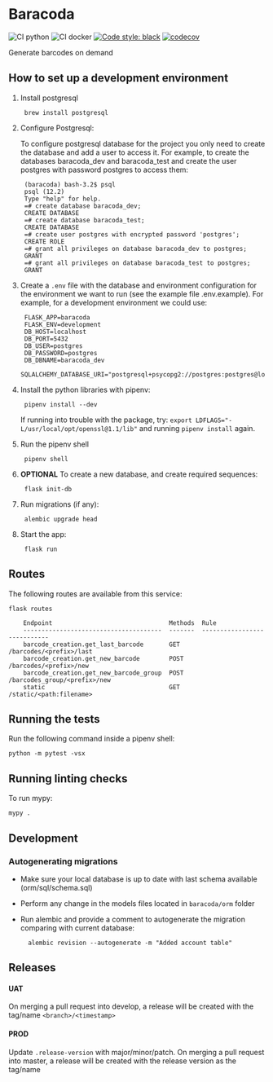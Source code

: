 # Baracoda

![CI python](https://github.com/sanger/baracoda/workflows/CI%20python/badge.svg)
![CI docker](https://github.com/sanger/baracoda/workflows/CI%20docker/badge.svg)
[![Code style: black](https://img.shields.io/badge/code%20style-black-000000.svg)](https://github.com/psf/black)
[![codecov](https://codecov.io/gh/sanger/baracoda/branch/develop/graph/badge.svg)](https://codecov.io/gh/sanger/baracoda)

Generate barcodes on demand

## How to set up a development environment

1. Install postgresql

        brew install postgresql

1. Configure Postgresql:

    To configure postgresql database for the project you only need to create the database and add a user
    to access it. For example, to create the databases baracoda_dev and baracoda_test and create the
    user postgres with password postgres to access them:

        (baracoda) bash-3.2$ psql
        psql (12.2)
        Type "help" for help.
        =# create database baracoda_dev;
        CREATE DATABASE
        =# create database baracoda_test;
        CREATE DATABASE
        =# create user postgres with encrypted password 'postgres';
        CREATE ROLE
        =# grant all privileges on database baracoda_dev to postgres;
        GRANT
        =# grant all privileges on database baracoda_test to postgres;
        GRANT

1. Create a `.env` file with the database and environment configuration for the environment we want
to run (see the example file .env.example). For example, for a development environment we could use:

        FLASK_APP=baracoda
        FLASK_ENV=development
        DB_HOST=localhost
        DB_PORT=5432
        DB_USER=postgres
        DB_PASSWORD=postgres
        DB_DBNAME=baracoda_dev
        SQLALCHEMY_DATABASE_URI="postgresql+psycopg2://postgres:postgres@localhost:5432/baracoda_dev"

1. Install the python libraries with pipenv:

        pipenv install --dev

    If running into trouble with the  package, try: `export LDFLAGS="-L/usr/local/opt/openssl@1.1/lib"`
    and running `pipenv install` again.

1. Run the pipenv shell

        pipenv shell

1. **OPTIONAL** To create a new database, and create required sequences:

        flask init-db

1. Run migrations (if any):

        alembic upgrade head

1. Start the app:

        flask run

## Routes

The following routes are available from this service:

    flask routes

        Endpoint                                Methods  Rule
        --------------------------------------  -------  ----------------------------
        barcode_creation.get_last_barcode       GET      /barcodes/<prefix>/last
        barcode_creation.get_new_barcode        POST     /barcodes/<prefix>/new
        barcode_creation.get_new_barcode_group  POST     /barcodes_group/<prefix>/new
        static                                  GET      /static/<path:filename>

## Running the tests

Run the following command inside a pipenv shell:

    python -m pytest -vsx

## Running linting checks

To run mypy:

    mypy .

## Development

### Autogenerating migrations

- Make sure your local database is up to date with last schema available (orm/sql/schema.sql)
- Perform any change in the models files located in `baracoda/orm` folder
- Run alembic and provide a comment to autogenerate the migration comparing with current database:

        alembic revision --autogenerate -m "Added account table"

## Releases

#### UAT
On merging a pull request into develop, a release will be created with the tag/name `<branch>/<timestamp>`

#### PROD
Update `.release-version` with major/minor/patch. On merging a pull request into master, a release will be created with the release version as the tag/name 

